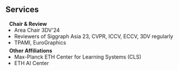 ## Services

<h4 style="margin:0 10px 0;">Chair & Review</h4>

<ul style="margin:0 0 5px;">
  <li>Area Chair 3DV'24</li>
  <li>Reviewers of Siggraph Asia 23, CVPR, ICCV, ECCV, 3DV regularly </li>
  <li>TPAMI, EuroGraphics</li>
</ul>

<h4 style="margin:0 10px 0;">Other Affiliations</h4>

<ul style="margin:0 0 20px;">
  <li>Max-Planck ETH Center for Learning Systems (CLS) </li>
  <li>ETH AI Center</li>
</ul>